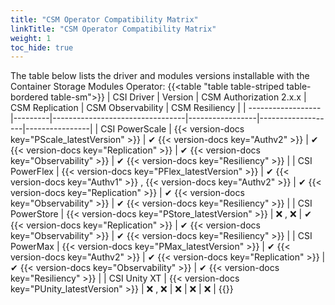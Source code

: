 ```yaml
---
title: "CSM Operator Compatibility Matrix"
linkTitle: "CSM Operator Compatibility Matrix"
weight: 1
toc_hide: true
---
```



The table below lists the driver and modules versions installable with the Container Storage Modules Operator:
{{<table "table table-striped table-bordered table-sm">}}
| CSI Driver         | Version | CSM Authorization 2.x.x | CSM Replication | CSM Observability | CSM Resiliency |
| ------------------ |---------|---------------------------------|-----------------|-------------------|----------------|
| CSI PowerScale     | {{< version-docs key="PScale_latestVersion" >}}  | ✔ {{< version-docs key="Authv2" >}}                | ✔ {{< version-docs key="Replication" >}}       | ✔ {{< version-docs key="Observability" >}}          | ✔ {{< version-docs key="Resiliency" >}}      |
| CSI PowerFlex      | {{< version-docs key="PFlex_latestVersion" >}}  | ✔ {{< version-docs key="Authv1" >}} , {{< version-docs key="Authv2" >}}                | ✔ {{< version-docs key="Replication" >}}       | ✔ {{< version-docs key="Observability" >}}          | ✔ {{< version-docs key="Resiliency" >}}      |
| CSI PowerStore     | {{< version-docs key="PStore_latestVersion" >}}  | ❌ , ❌                        | ✔ {{< version-docs key="Replication" >}}       | ✔ {{< version-docs key="Observability" >}}          | ✔ {{< version-docs key="Resiliency" >}}      |
| CSI PowerMax       | {{< version-docs key="PMax_latestVersion" >}}  | ✔ {{< version-docs key="Authv2" >}}                | ✔ {{< version-docs key="Replication" >}}       | ✔ {{< version-docs key="Observability" >}}          | ✔ {{< version-docs key="Resiliency" >}}      |
| CSI Unity XT       | {{< version-docs key="PUnity_latestVersion" >}}  | ❌ , ❌                        | ❌             | ❌                | ❌            |
{{</table>}}
